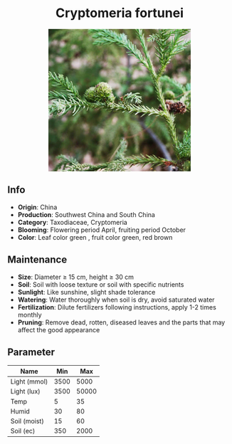 <h1 align='center'>Cryptomeria fortunei</h1>
<p align="center">
    <img 
        align='center'
        width='320'
        src="../images/cryptomeria fortunei.png" 
        alt='Cryptomeria fortunei' />
</p>

## Info

 - **Origin**: China
 - **Production**: Southwest China and South China
 - **Category**: Taxodiaceae, Cryptomeria
 - **Blooming**: Flowering period April, fruiting period October
 - **Color**: Leaf color green , fruit color green, red brown

## Maintenance

 - **Size**: Diameter ≥ 15 cm, height ≥ 30 cm
 - **Soil**: Soil with loose texture or soil with specific nutrients
 - **Sunlight**: Like sunshine, slight shade tolerance
 - **Watering**: Water thoroughly when soil is dry, avoid saturated water
 - **Fertilization**: Dilute fertilizers following instructions, apply 1-2 times monthly
 - **Pruning**: Remove dead, rotten, diseased leaves and the parts that may affect the good appearance

## Parameter

| Name         | Min  | Max   |
|--------------|------|-------|
| Light (mmol) | 3500 | 5000  |
| Light (lux)  | 3500 | 50000 |
| Temp         | 5    | 35    |
| Humid        | 30   | 80    |
| Soil (moist) | 15   | 60    |
| Soil (ec)    | 350  | 2000  |
